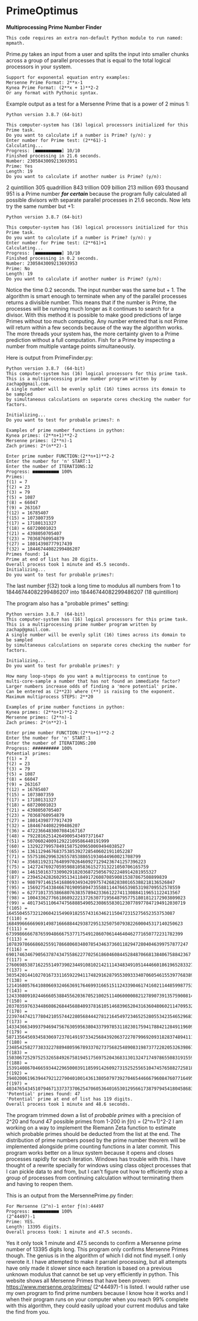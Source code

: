 # PrimeOptimus
****Multiprocessing Prime Number Finder****
```
This code requires an extra non-default Python module to run named: mpmath.
```
Prime.py takes an input from a user and splits the input into smaller chunks across a 
group of parallel processes that is equal to the total logical processors in your system.
```
Support for exponental equation entry examples: 
Mersenne Prime Format: 2**x-1
Kynea Prime Format: (2**x + 1)**2-2
Or any format with Pythonic syntax.
```
Example output as a test for a Mersenne Prime that is a power of 2 minus 1:
```
Python version 3.8.7 (64-bit)

This computer-system has (16) logical processors initialized for this Prime task.
Do you want to calculate if a number is Prime? (y/n): y
Enter number for Prime test: (2**61)-1
Calculating...
Progress: [■■■■■■■■■■] 10/10 
Finished processing in 21.6 seconds.
Number: 2305843009213693951
Prime: Yes
Length: 19
Do you want to calculate if another number is Prime? (y/n): 
```
2 quintillion 305 quadrillion 843 trillion 009 billion 213 million 693 thousand 951 is a Prime number ***for certain*** because the program fully calculated all possible divisors with separate parallel processes in 21.6 seconds. Now lets try the same number but +1:
```
Python version 3.8.7 (64-bit)

This computer-system has (16) logical processors initialized for this Prime task.
Do you want to calculate if a number is Prime? (y/n): y
Enter number for Prime test: (2**61)+1
Calculating...
Progress: [■■■■■■■■■■] 10/10
Finished processing in 0.2 seconds.
Number: 2305843009213693953
Prime: No
Length: 19
Do you want to calculate if another number is Prime? (y/n): 
```
Notice the time 0.2 seconds. The input number was the same but + 1. The algorithm is smart enough to terminate when any of the parallel processes returns a divisible number. This means that if the number is Prime, the processes will be running much longer as it continues to search for a divisor. With this method it is possible to make good predictions of large Primes without too much computing. Any number entered that is not Prime will return within a few seconds because of the way the algorithm works. The more threads your system has, the more certainty given to a Prime prediction without a full computation. Fish for a Prime by inspecting a number from multiple vantage points simultaneously.

Here is output from PrimeFinder.py:
```
Python version 3.8.7  (64-bit)
This computer-system has (16) logical processors for this prime task.
This is a multiprocessing prime number program written by zachap@gmail.com.
A single number will be evenly split (16) times across its domain to be sampled
by simultaneous calculations on separate cores checking the number for factors.

Initializing...
Do you want to test for probable primes?: n

Examples of prime number functions in python: 
Kynea primes: (2**n+1)**2-2
Mersenne primes: (2**n)-1
Zach primes: 2*(n**2)-1

Enter prime number FUNCTION:(2**n+1)**2-2
Enter the number for 'n' START:1
Enter the number of ITERATIONS:32
Progress: ■■■■■■■■■■ 100%
Primes:
ƒ(1) = 7
ƒ(2) = 23
ƒ(3) = 79
ƒ(5) = 1087
ƒ(8) = 66047
ƒ(9) = 263167
ƒ(12) = 16785407
ƒ(15) = 1073807359
ƒ(17) = 17180131327
ƒ(18) = 68720001023
ƒ(21) = 4398050705407
ƒ(23) = 70368760954879
ƒ(27) = 18014398777917439
ƒ(32) = 18446744082299486207
Primes found: 14
Prime at end of list has 20 digits.
Overall process took 1 minute and 45.5 seconds.
Initializing...
Do you want to test for probable primes?: 
```
The last number ƒ(32) took a long time to modulus all numbers from 1 to 18446744082299486207 into 18446744082299486207 (18 quintillion)

The program also has a "probable primes" setting:
```
Python version 3.8.7  (64-bit)
This computer-system has (16) logical processors for this prime task.
This is a multiprocessing prime number program written by zachap@gmail.com.
A single number will be evenly split (16) times across its domain to be sampled
by simultaneous calculations on separate cores checking the number for factors.

Initializing...
Do you want to test for probable primes?: y

How many loop-steps do you want a multiprocess to continue to
multi-core-sample a number that has not found an immediate factor?
Larger numbers increase odds of finding a 'more potential' prime.
Can be entered as (2**23) where (**) is raising to the exponent.
Maximum multiprocess STEPS: 2**20

Examples of prime number functions in python: 
Kynea primes: (2**n+1)**2-2
Mersenne primes: (2**n)-1
Zach primes: 2*(n**2)-1

Enter prime number FUNCTION:(2**n+1)**2-2
Enter the number for 'n' START:1
Enter the number of ITERATIONS:200
Progress: ########## 100%
Potential primes:
ƒ(1) = 7
ƒ(2) = 23
ƒ(3) = 79
ƒ(5) = 1087
ƒ(8) = 66047
ƒ(9) = 263167
ƒ(12) = 16785407
ƒ(15) = 1073807359
ƒ(17) = 17180131327
ƒ(18) = 68720001023
ƒ(21) = 4398050705407
ƒ(23) = 70368760954879
ƒ(27) = 18014398777917439
ƒ(32) = 18446744082299486207
ƒ(36) = 4722366483007084167167
ƒ(48) = 79228162514264900543497371647
ƒ(51) = 5070602400912922109586440191999
ƒ(60) = 1329227995784915875209650069494038527
ƒ(65) = 1361129467683753853927285406021911052287
ƒ(71) = 5575186299632655785388651934644960021708799
ƒ(74) = 356811923176489970264609271294236741257396223
ƒ(75) = 1427247692705959881058361527313221050706165759
ƒ(80) = 1461501637330902918203687250567922248914281955327
ƒ(87) = 23945242826029513411849172608708590815387867508899839
ƒ(93) = 98079714615416886934934209757426828380165388218136526847
ƒ(95) = 1569275433846670190958947355881144766539853198709552578559
ƒ(96) = 6277101735386680763835789423366122741130884119651122413567
ƒ(98) = 100433627766186892221372630771956487957751801812172903809023
ƒ(99) = 401734511064747568885490523086558301230778977847194912030719
ƒ(105) = 1645504557321206042154969182557431634621150472315275652353753087
ƒ(110) = 1684996666696914987166688442938729513250750793822600045317140250623
ƒ(111) = 6739986666787659948666753771754912860706144640462771650772231782399
ƒ(113) = 107839786668602559178668060348078543463736011829472804046399757877247
ƒ(116) = 6901746346790563787434755862277025618604608445284870668138406758842367
ƒ(117) = 27606985387162255149739023449108102142111434834910514446601861965283327
ƒ(137) = 30354201441027016733116592294117482916287955309333407060546155397768389586979913727
ƒ(138) = 121416805764108066932466369176469931665151124339046174160211448599877538086622593023
ƒ(143) = 124330809102446660538845562036705210025114060000082127890739135759008146901494849863679
ƒ(150) = 2037035976334486086268445688409378161051468396520431636048060211470953238662326978948890623
ƒ(170) = 2239744742177804210557442280568444278121645497234652528055342354652968352326698348328501748621455130623
ƒ(173) = 143343663499379469475676305956380433799785311823017594178842128491196091604702599727957153612181639528447
ƒ(179) = 587135645693458306972370149197334256843920637227079969209318283748941114636999138016233933214931297941585919
ƒ(180) = 2348542582773833227889480596789337027375682548908319873772282053263986741831302497764317365622246947399139327
ƒ(183) = 150306725297525326584926758194517569752043683130132471749786550831915599341068492816081682834525022948981473279
ƒ(188) = 153914086704665934422965000391185991426092731525255651047457658827258185765390452628737935860156996152458894901247
ƒ(192) = 39402006196394479212279040100143613805079739270465446667960847607716495133024882190260681587717120351695556059332607
ƒ(197) = 40347654345107946713373737062547060536401653012956617387979454180458683841582029156611293935652784166934432760283004927
'Potential' primes found: 47
'Potential' prime at end of list has 119 digits.
Overall process took 1 minute and 48.6 seconds.
```
The program trimmed down a list of *probable primes* with a precision of 2^20 and found 47 possible primes from 1-200 in ƒ(n) = (2^n+1)^2-2
I am working on a way to implement the Riemann Zeta function to estimate which probable primes should be deducted from the list at the end.
The distribution of prime numbers posed by the prime number theorem will be implemented alongside prime counting functions in a later commit.
This program works better on a linux system because it opens and closes processes rapidly for each iteration. Windows has trouble with this.
I have thought of a rewrite specially for windows using class object processes that I can pickle data to and from, but I can't figure out 
how to efficiently stop a group of processes from continuing calculation without terminating them and having to reopen them.

This is an output from the MersennePrime.py finder:
```
For Mersenne (2^n)-1 enter ƒ(n):44497
Progress: ■■■■■■■■■■ 100% 
(2^44497)-1
Prime: YES.
Length: 13395 digits.
Overall process took: 1 minute and 47.5 seconds.
```
Yes it only took 1 minute and 47.5 seconds to confirm a Mersenne prime number of 13395 digits long.
This program only confirms Mersenne Primes though.
The genius is in the algorithm of which I did not find myself. I only rewrote it.
I have attempted to make it parralel processing, but all attempts have only made it slower since
each iteration is based on a previous unknown modulus that cannot be set up very efficiently in python.
This website shows all Mersenne Primes that have been proven:
https://www.mersenne.org/primes/
(2^44497)-1 is listed.
I would rather use my own program to find prime numbers because I know how it works and I when their program runs on your computer when you reach 99% complete with this algorithm, they could easily upload your current modulus and take the find from you.

